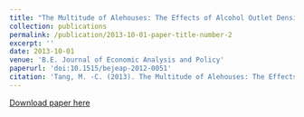 ```yaml
---
title: "The Multitude of Alehouses: The Effects of Alcohol Outlet Density on Highway Safety"
collection: publications
permalink: /publication/2013-10-01-paper-title-number-2
excerpt: ''
date: 2013-10-01
venue: 'B.E. Journal of Economic Analysis and Policy'
paperurl: 'doi:10.1515/bejeap-2012-0051'
citation: 'Tang, M. -C. (2013). The Multitude of Alehouses: The Effects of Alcohol Outlet Density on Highway Safety. The B.E. Journal of Economic Analysis & Policy, 13(2), pp. 1023-1050. '
---
```

[Download paper here](https://drive.google.com/open?id=0Bz425neBSWI_UTdtRHpVNGx1aXc)
